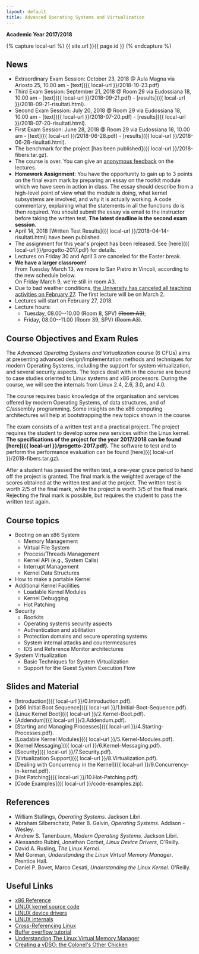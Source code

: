```yaml
---
layout: default
title: Advanced Operating Systems and Virtualization
---
```

**Academic Year 2017/2018**    

{% capture local-url %}
{{ site.url }}{{ page.id }}
{% endcapture %}

News
----


* Extraordinary Exam Session: October 23, 2018 @ Aula Magna via Ariosto 25, 10.00 am - [text]({{ local-url }}/2018-10-23.pdf)
* Third Exam Session: September 21, 2018 @ Room 29 via Eudossiana 18, 10.00 am  - [text]({{ local-url }}/2018-09-21.pdf) - [results]({{ local-url }}/2018-09-21-risultati.html).
* Second Exam Session: July 20, 2018 @ Room 29 via Eudossiana 18, 10.00 am - [text]({{ local-url }}/2018-07-20.pdf) - [results]({{ local-url }}/2018-07-20-risultati.html).
* First Exam Session: June 28, 2018 @ Room 29 via Eudossiana 18, 10.00 am - [text]({{ local-url }}/2018-06-28.pdf) - [results]({{ local-url }}/2018-06-28-risultati.html).
* The benchmark for the project [has been published]({{ local-url }}/2018-fibers.tar.gz).
* The course is over. You can give an [anonymous feedback](https://goo.gl/forms/LG508hAmf3jef48E3) on the lectures.
* **Homework Assignment**: You have the opportunity to gain up to 3
   points on the final exam mark by preparing an essay on the rootkit
   module which we have seen in action in class. The essay should describe
   from a high-level point of view what the module is doing, what
   kernel subsystems are involved, and why it is actually working.
   A code commentary, explaining what the statements in all the functions
   do is then required. You should submit the essay via email to the
   instructor before taking the written test. **The latest deadline is the second exam session**.
* April 14, 2018 [Written Test Results]({{ local-url }}/2018-04-14-risultati.html) have been published.
* The assignment for this year's project has been released.
  See [here]({{ local-url }}/progetto-2017.pdf) for details.
* Lectures on Friday 30 and April 3 are canceled for the Easter break.
* **We have a larger classroom!**    
  From Tuesday March 13, we move to San Pietro in
  Vincoli, according to the new schedule below.    
  On Friday March 9, we're still in room A3.
* Due to bad weather conditions, [the University has canceled all teaching
  activities on February 27](https://www.uniroma1.it/it/notizia/didattica-sospesa-anche-il-27-febbraio-il-perdurare-di-cattive-condizioni-climatiche). The first lecture will be on March 2.
* Lectures will start on February 27, 2018. 
* Lecture hours:
  - Tuesday, 08.00--10.00 (Room 8, SPV) ~~(Room A3)~~;
  - Friday, 08.00--11.00 (Room 39, SPV) ~~(Room A3)~~.


Course Objectives and Exam Rules
--------------------------------

The *Advanced Operating Systems and Virtualization* course (6 CFUs) aims at presenting
advanced design/implementation methods and techniques for modern Operating
Systems, including the support for system virtualization, and several security
aspects. 
The topics dealt with in the course are bound to case studies oriented to Linux
systems and x86 processors. During the course, we will see the internals from
Linux 2.4, 2.6, 3.0, and 4.0.

The course requires basic knowledge of the organisation and services offered by
modern Operating Systems, of data structures, and of C/assembly programming.
Some insights on the x86 computing architectures will help at bootstrapping the
new topics shown in the course. 

The exam consists of a written test and a practical project. The project
requires the student to develop some new services within the Linux kernel.    
**The specifications of the project for the year 2017/2018 can be found
[here]({{ local-url }}/progetto-2017.pdf).** The software to test and to perform the performance evaluation can be found [here]({{ local-url }}/2018-fibers.tar.gz).

After a student has passed the written test, a one-year grace period to hand
off the project is granted. The final mark is the weighted average of the scores
obtained at the written test and at the project. The written test is worth 2/5
of the final mark, while the project is worth 3/5 of the final mark.
Rejecting the final mark is possible, but requires the student to pass the written
test again.


Course topics
-------------

* Booting on an x86 System
  - Memory Management
  - Virtual File System
  - Process/Threads Management
  - Kernel API (e.g., System Calls)
  - Interrupt Management
  - Kernel Data Structures
* How to make a portable Kernel
* Additional Kernel Facilities
  - Loadable Kernel Modules
  - Kernel Debugging
  - Hot Patching
* Security
  - Rootkits
  - Operating systems security aspects
  - Authentication and abilitation
  - Protection domains and secure operating systems
  - System internal attacks and countermeasures
  - IDS and Reference Monitor architectures
* System Virtualization
  - Basic Techniques for System Virtualization
  - Support for the Guest System Execution Flow


Slides and Material
-------------------

* [Introduction]({{ local-url }}/0.Introduction.pdf).
* [x86 Initial Boot Sequence]({{ local-url }}/1.Initial-Boot-Sequence.pdf).
* [Linux Kernel Boot]({{ local-url }}/2.Kernel-Boot.pdf).
* [Addendum]({{ local-url }}/3.Addendum.pdf).
* [Starting and Managing Processes]({{ local-url }}/4.Starting-Processes.pdf).
* [Loadable Kernel Modules]({{ local-url }}/5.Kernel-Modules.pdf).
* [Kernel Messaging]({{ local-url }}/6.Kernel-Messaging.pdf).
* [Security]({{ local-url }}/7.Security.pdf).
* [Virtualization Support]({{ local-url }}/8.Virtualization.pdf).
* [Dealing with Concurrency in the Kernel]({{ local-url }}/9.Concurrency-in-kernel.pdf).
* [Hot Patching]({{ local-url }}/10.Hot-Patching.pdf).
* [Code Examples]({{ local-url }}/code-examples.zip).


References
----------

* William Stallings, *Operating Systems*. Jackson Libri.
* Abraham Silberschatz, Peter B. Galvin, *Operating Systems*. Addison - Wesley.
* Andrew S. Tanenbaum, *Modern Operating Systems*. Jackson Libri.
* Alessandro Rubini, Jonathan Corbet, *Linux Device Drivers*, O'Reilly.
* David A. Rusling, *The Linux Kernel*.
* Mel Gorman, *Understanding the Linux Virtual Memory Manager*. Prentice Hall.
* Daniel P. Bovet, Marco Cesati, *Understanding the Linux Kernel*. O'Reilly.

Useful Links
------------

- [x86 Reference](http://x86asm.net/)
- [LINUX kernel source code](http://www.kernel.org/)
- [LINUX device drivers](http://www.xml.com/ldd/chapter/book/)
- [LINUX internals](http://en.tldp.org/LDP/tlk/tlk.html)
- [Cross-Referencing Linux](https://elixir.free-electrons.com/linux/latest/source)
- [Buffer overflow tutorial](http://www.infsec.ethz.ch/people/schapatr/BOtutorial.pdf)
- [Understanding The Linux Virtual Memory Manager](https://www.kernel.org/doc/gorman/pdf/understand.pdf)
- [Creating a vDSO: the Colonel's Other
  Chicken](http://www.linuxjournal.com/content/creating-vdso-colonels-other-chicken)


